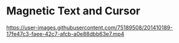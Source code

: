 # Magnetic Text and Cursor

https://user-images.githubusercontent.com/75189508/201410189-17fe47c3-faee-42c7-afcb-a0e88dbb63e7.mp4
